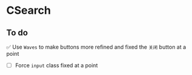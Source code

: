 # CSearch
## To do
:white_check_mark: Use `Waves` to make buttons more refined and fixed the `关闭` button at a point
- [ ] Force `input` class fixed at a point
